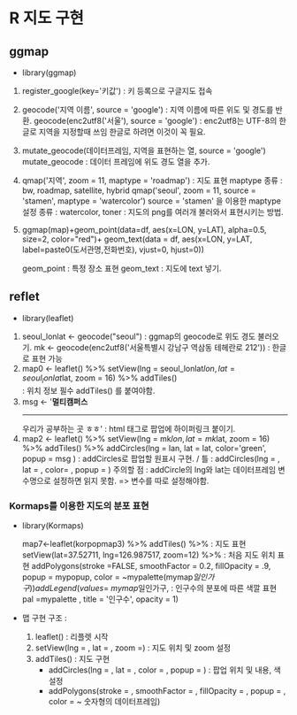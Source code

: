 # R 지도 구현

## ggmap

- library(ggmap)

1. register_google(key='키값') : 키 등록으로 구글지도 접속

2. geocode('지역 이름', source = 'google') : 지역 이름에 따른 위도 및 경도를 반환.
   geocode(enc2utf8('서울'), source = 'google') : enc2utf8는 UTF-8의 한글로 지역을 지정할때 쓰임
   한글로 하려면 이것이 꼭 필요.

3. mutate_geocode(데이터프레임, 지역을 표현하는 열, source = 'google')
   mutate_geocode : 데이터 프레임에 위도 경도 열을 추가.

4. qmap('지역', zoom = 11, maptype = 'roadmap') : 지도 표현
   maptype 종류 : bw, roadmap, satellite, hybrid
   qmap('seoul', zoom = 11, source = 'stamen', maptype = 'watercolor')
   source = 'stamen' 을 이용한 maptype 설정 종류 : watercolor, toner 	: 지도의 png를 여러개 불러와서 표현시키는 방법.

5. ggmap(map)+geom_point(data=df, aes(x=LON, y=LAT), alpha=0.5, size=2, color="red")+
   geom_text(data = df, aes(x=LON, y=LAT, label=paste0(도서관명,전화번호), vjust=0, hjust=0))

   geom_point : 특정 장소 표현 
   geom_text : 지도에 text 넣기.

## reflet

- library(leaflet)

1. seoul_lonlat <- geocode("seoul") : ggmap의 geocode로 위도 경도 불러오기.
   mk <- geocode(enc2utf8('서울특별시 강남구 역삼동 테헤란로 212')) : 한글로 표현 가능
2. map0 <- leaflet() %>% setView(lng = seoul_lonlat$lon, lat = seoul_lonlat$lat, zoom = 16) %>% addTiles()  
   : 위치 정보 필수  addTiles() 를 붙여야함.
3. msg <- '<strong><a href="http://www.multicampus.co.kr" style="text-decoration:none" >멀티캠퍼스</a></strong><hr>우리가 공부하는 곳 ㅎㅎ' : html 태그로 팝업에 하이퍼링크 붙이기.
4. map2 <- leaflet() %>% setView(lng = mk$lon, lat = mk$lat, zoom = 16) %>% addTiles() %>% addCircles(lng = lan, lat = lat, color='green', popup = msg )
   : addCircles로 팝업할 원표시 구현. / 틀 : addCircles(lng = , lat = , color= , popup = ) 
   주의할 점 : addCircle의 lng와 lat는 데이터프레임 변수명으로 설정하면 읽지 못함. => 변수를 따로 설정해야함.

### Kormaps를 이용한 지도의 분포 표현

- library(Kormaps)

  map7<-leaflet(korpopmap3) %>% 
    addTiles() %>% 																			: 지도 표현
    setView(lat=37.52711, lng=126.987517, zoom=12) %>%			: 처음 지도 위치 표현
    addPolygons(stroke =FALSE,
                smoothFactor = 0.2,
                fillOpacity = .9,
                popup = mypopup,
                color = ~mypalette(mymap$일인가구)) %>% 					: 동마다의 다각형 경계선 표현
    addLegend( values = ~mymap$일인가구,										: 인구수의 분포에 따른 색깔 표현
               pal =mypalette ,
               title = '인구수',
               opacity = 1)

- 맵 구현 구조 :
  1. leaflet()															: 리플렛 시작
  2. setView(lng = , lat = , zoom =)                        : 지도 위치 및 zoom 설정
  3. addTiles()                                                        : 지도 구현 
     - addCircles(lng = , lat = , color = , popup = )    : 팝업 위치 및 내용, 색 설정
     - addPolygons(stroke = , smoothFactor = , fillOpacity = , popup = , color = ~ 숫자형의 데이터프레임)